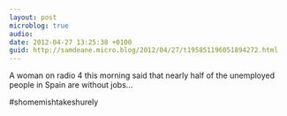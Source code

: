 ```yaml
---
layout: post
microblog: true
audio: 
date: 2012-04-27 13:25:38 +0100
guid: http://samdeane.micro.blog/2012/04/27/t195851196051894272.html
---
```

A woman on radio 4 this morning said that nearly half of the unemployed people in Spain are without jobs...

#shomemishtakeshurely
